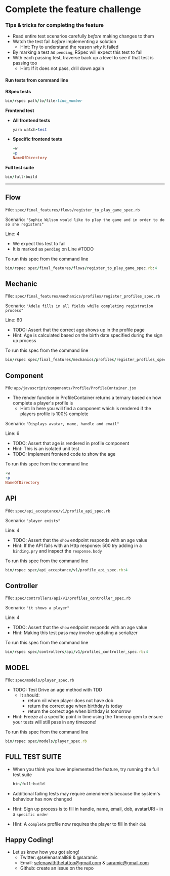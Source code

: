 # Complete the feature challenge

### Tips & tricks for completing the feature

- Read entire test scenarios carefully _before_ making changes to them
- Watch the test fail _before_ implementing a solution
    - Hint: Try to understand the reason _why_ it failed
- By marking a test as `pending`, RSpec will expect this test to fail
- With each passing test, traverse back up a level to see if that test is passing too
    - Hint: If it does not pass, drill down again 

#### Run tests from command line

**RSpec tests**
```ruby
bin/rspec path/to/file:line_number
```

**Frontend test**

- **All frontend tests**
    ```ruby
    yarn watch-test
    ```

- **Specific frontend tests**
    ```ruby
    -w
    -p
    NameOfDirectory
    ```

**Full test suite**
```ruby
bin/full-build
```

---

## Flow

File: `spec/final_features/flows/register_to_play_game_spec.rb`

Scenario: `"Sophie Wilson would like to play the game and in order to do so she registers"`

Line: 4

- We expect this test to fail
- It is marked as `pending` on Line #TODO

To run this spec from the command line
```ruby
bin/rspec spec/final_features/flows/register_to_play_game_spec.rb:4
```

## Mechanic 

File: `spec/final_features/mechanics/profiles/register_profiles_spec.rb`

Scenario: `"Adele fills in all fields while completing registration process"`

Line: 60

- TODO: Assert that the correct age shows up in the profile page
- Hint: Age is calculated based on the birth date specified during the sign up process

To run this spec from the command line
```ruby
bin/rspec spec/final_features/mechanics/profiles/register_profiles_spec.rb:60
```

## Component 

File `app/javascript/components/Profile/ProfileContainer.jsx`
- The render function in ProfileContainer returns a ternary based on how complete a player's profile is
    - Hint: In here you will find a component which is rendered if the players profile is 100% complete

Scenario: `"Displays avatar, name, handle and email"`

Line: 6

- TODO: Assert that age is rendered in profile component
- Hint: This is an isolated unit test
- TODO: Implement frontend code to show the age

To run this spec from the command line
```ruby
-w
-p
NameOfDirectory
```

## API 

File: `spec/api_acceptance/v1/profile_api_spec.rb`

Scenario: `"player exists"`

Line: 4

- TODO: Assert that the `show` endpoint responds with an age value
- Hint: If the API fails with an Http response: 500 try adding in a `binding.pry` and inspect the `response.body`

To run this spec from the command line
```ruby
bin/rspec spec/api_acceptance/v1/profile_api_spec.rb:4
```

## Controller
 
File: `spec/controllers/api/v1/profiles_controller_spec.rb`

Scenario: `"it shows a player"`

Line: 4

- TODO: Assert that the `show` endpoint responds with an age value
- Hint: Making this test pass may involve updating a serializer

To run this spec from the command line
```ruby
bin/rspec spec/controllers/api/v1/profiles_controller_spec.rb:4
```

## MODEL

File: `spec/models/player_spec.rb`

- TODO: Test Drive an age method with TDD
    - It should:
        - return nil when player does not have dob
        - return the correct age when birthday is today
        - return the correct age when birthday is tomorrow
- Hint: Freeze at a specific point in time using the Timecop gem to ensure your tests will still pass in any timezone!

To run this spec from the command line
```ruby
bin/rspec spec/models/player_spec.rb
```

## FULL TEST SUITE

- When you think you have implemented the feature, try running the full test suite

    ```ruby
    bin/full-build
    ```

- Additional failing tests may require amendments because the system's behaviour has now changed
- Hint: Sign up process is to fill in handle, name, email, dob, avatarURl - in a `specific order`
- Hint: A `complete` profile now requires the player to fill in their `dob`

## Happy Coding!

- Let us know how you got along!
    - Twitter: @selenasmall88 & @saramic
    - Email: selenawiththetattoo@gmail.com & saramic@gmail.com
    - Github: create an issue on the repo